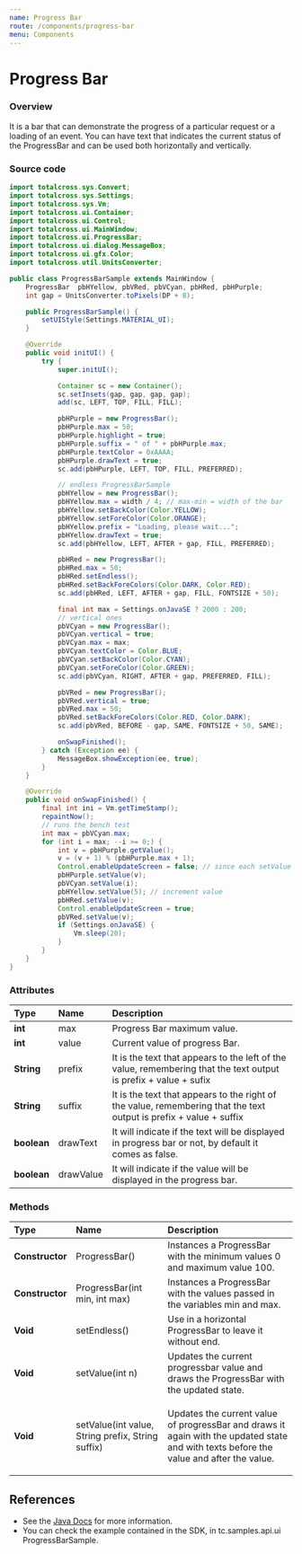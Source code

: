 ```yaml
---
name: Progress Bar
route: /components/progress-bar
menu: Components
---
```


# Progress Bar

### Overview

It is a bar that can demonstrate the progress of a particular request or a loading of an event. You can have text that indicates the current status of the ProgressBar and can be used both horizontally and vertically.

### Source code

<!-- {% code title="ProgressBarSample" %} -->

```java
import totalcross.sys.Convert;
import totalcross.sys.Settings;
import totalcross.sys.Vm;
import totalcross.ui.Container;
import totalcross.ui.Control;
import totalcross.ui.MainWindow;
import totalcross.ui.ProgressBar;
import totalcross.ui.dialog.MessageBox;
import totalcross.ui.gfx.Color;
import totalcross.util.UnitsConverter;

public class ProgressBarSample extends MainWindow {
    ProgressBar  pbHYellow, pbVRed, pbVCyan, pbHRed, pbHPurple;
    int gap = UnitsConverter.toPixels(DP + 8);

    public ProgressBarSample() {
        setUIStyle(Settings.MATERIAL_UI);
    }

    @Override
    public void initUI() {
        try {
            super.initUI();

            Container sc = new Container();
            sc.setInsets(gap, gap, gap, gap);
            add(sc, LEFT, TOP, FILL, FILL);

            pbHPurple = new ProgressBar();
            pbHPurple.max = 50;
            pbHPurple.highlight = true;
            pbHPurple.suffix = " of " + pbHPurple.max;
            pbHPurple.textColor = 0xAAAA;
            pbHPurple.drawText = true;
            sc.add(pbHPurple, LEFT, TOP, FILL, PREFERRED);

            // endless ProgressBarSample
            pbHYellow = new ProgressBar();
            pbHYellow.max = width / 4; // max-min = width of the bar
            pbHYellow.setBackColor(Color.YELLOW);
            pbHYellow.setForeColor(Color.ORANGE);
            pbHYellow.prefix = "Loading, please wait...";
            pbHYellow.drawText = true;
            sc.add(pbHYellow, LEFT, AFTER + gap, FILL, PREFERRED);

            pbHRed = new ProgressBar();
            pbHRed.max = 50;
            pbHRed.setEndless();
            pbHRed.setBackForeColors(Color.DARK, Color.RED);
            sc.add(pbHRed, LEFT, AFTER + gap, FILL, FONTSIZE + 50);

            final int max = Settings.onJavaSE ? 2000 : 200;
            // vertical ones
            pbVCyan = new ProgressBar();
            pbVCyan.vertical = true;
            pbVCyan.max = max;
            pbVCyan.textColor = Color.BLUE;
            pbVCyan.setBackColor(Color.CYAN);
            pbVCyan.setForeColor(Color.GREEN);
            sc.add(pbVCyan, RIGHT, AFTER + gap, PREFERRED, FILL);

            pbVRed = new ProgressBar();
            pbVRed.vertical = true;
            pbVRed.max = 50;
            pbVRed.setBackForeColors(Color.RED, Color.DARK);
            sc.add(pbVRed, BEFORE - gap, SAME, FONTSIZE + 50, SAME);

            onSwapFinished();
        } catch (Exception ee) {
            MessageBox.showException(ee, true);
        }
    }

    @Override
    public void onSwapFinished() {
        final int ini = Vm.getTimeStamp();
        repaintNow();
        // runs the bench test
        int max = pbVCyan.max;
        for (int i = max; --i >= 0;) {
            int v = pbHPurple.getValue();
            v = (v + 1) % (pbHPurple.max + 1);
            Control.enableUpdateScreen = false; // since each setValue below updates the screen, we disable it to let it paint all at once at the end
            pbHPurple.setValue(v);
            pbVCyan.setValue(i);
            pbHYellow.setValue(5); // increment value
            pbHRed.setValue(v);
            Control.enableUpdateScreen = true;
            pbVRed.setValue(v);
            if (Settings.onJavaSE) {
                Vm.sleep(20);
            }
        }
    }
}
```

<!-- {% endcode %} -->

### Attributes

| Type        | Name      | Description                                                                                                        |
| :---------- | :-------- | :----------------------------------------------------------------------------------------------------------------- |
| **int**     | max       | Progress Bar maximum value.                                                                                        |
| **int**     | value     | Current value of progress Bar.                                                                                     |
| **String**  | prefix    | It is the text that appears to the left of the value, remembering that the text output is prefix + value + sufix   |
| **String**  | suffix    | It is the text that appears to the right of the value, remembering that the text output is prefix + value + suffix |
| **boolean** | drawText  | It will indicate if the text will be displayed in progress bar or not, by default it comes as false.               |
| **boolean** | drawValue | It will indicate if the value will be displayed in the progress bar.                                               |

### Methods

<table>
  <thead>
    <tr>
      <th style="text-align:left">Type</th>
      <th style="text-align:left">Name</th>
      <th style="text-align:left">Description</th>
    </tr>
  </thead>
  <tbody>
    <tr>
      <td style="text-align:left"><b>Constructor</b>
      </td>
      <td style="text-align:left">ProgressBar()</td>
      <td style="text-align:left">Instances a ProgressBar with the minimum values 0 and maximum value 100.</td>
    </tr>
    <tr>
      <td style="text-align:left"><b>Constructor</b>
      </td>
      <td style="text-align:left">ProgressBar(int min, int max)</td>
      <td style="text-align:left">Instances a ProgressBar with the values passed in the variables min and
        max.</td>
    </tr>
    <tr>
      <td style="text-align:left"><b>Void</b>
      </td>
      <td style="text-align:left">setEndless()</td>
      <td style="text-align:left">Use in a horizontal ProgressBar to leave it without end.</td>
    </tr>
    <tr>
      <td style="text-align:left"><b>Void</b>
      </td>
      <td style="text-align:left">setValue(int n)
        <br />
      </td>
      <td style="text-align:left">Updates the current progressbar value and draws the ProgressBar with the
        updated state.</td>
    </tr>
    <tr>
      <td style="text-align:left"><b>Void</b>
      </td>
      <td style="text-align:left">setValue(int value, String prefix, String suffix)</td>
      <td style="text-align:left">
        <p>Updates the current value of progressBar and draws it again with the updated
          state and with texts before the value and after the value.</p>
        <p></p>
      </td>
    </tr>
  </tbody>
</table>

## References

- See the [Java Docs](https://rs.totalcross.com/doc/totalcross/ui/ProgressBar.html) for more information.
- You can check the example contained in the SDK, in tc.samples.api.ui ProgressBarSample.
